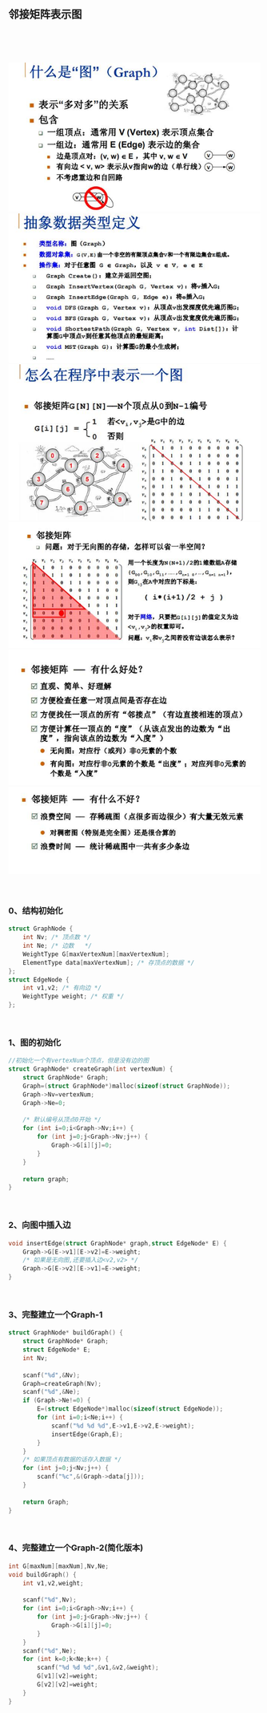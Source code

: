 ## 邻接矩阵表示图
<br>
<br>
<br>

![](https://github.com/LUCY78765580/Day-Day-Leetcode/raw/master/screenshorts/graph001.jpg)
<br>
![](https://github.com/LUCY78765580/Day-Day-Leetcode/raw/master/screenshorts/graph002.jpg)
<br>
![](https://github.com/LUCY78765580/Day-Day-Leetcode/raw/master/screenshorts/graph003.jpg)
<br>
![](https://github.com/LUCY78765580/Day-Day-Leetcode/raw/master/screenshorts/graph004.jpg)
<br>
![](https://github.com/LUCY78765580/Day-Day-Leetcode/raw/master/screenshorts/graph005.jpg)
<br>
![](https://github.com/LUCY78765580/Day-Day-Leetcode/raw/master/screenshorts/graph006.jpg)
<br>
<br>
<br>

### 0、结构初始化
```c
struct GraphNode {
    int Nv; /* 顶点数 */
    int Ne; /* 边数   */
    WeightType G[maxVertexNum][maxVertexNum];
    ElementType data[maxVertexNum]; /* 存顶点的数据 */
};
struct EdgeNode {
    int v1,v2; /* 有向边 */
    WeightType weight; /* 权重 */
};
```
<br>


### 1、图的初始化
```c
//初始化一个有vertexNum个顶点，但是没有边的图
struct GraphNode* createGraph(int vertexNum) {
    struct GraphNode* Graph;
    Graph=(struct GraphNode*)malloc(sizeof(struct GraphNode));
    Graph->Nv=vertexNum;
    Graph->Ne=0;

    /* 默认编号从顶点0开始 */
    for (int i=0;i<Graph->Nv;i++) {
        for (int j=0;j<Graph->Nv;j++) {
            Graph->G[i][j]=0;
        }
    }

    return graph;
}
```
<br>


### 2、向图中插入边
```c
void insertEdge(struct GraphNode* graph,struct EdgeNode* E) {
    Graph->G[E->v1][E->v2]=E->weight;
    /* 如果是无向图,还要插入边<v2,v2> */
    Graph->G[E->v2][E->v1]=E->weight;
}
```
<br>


### 3、完整建立一个Graph-1
```c
struct GraphNode* buildGraph() {
    struct GraphNode* Graph;
    struct EdgeNode* E;
    int Nv;

    scanf("%d",&Nv);
    Graph=createGraph(Nv);
    scanf("%d",&Ne);
    if (Graph->Ne!=0) {
        E=(struct EdgeNode*)malloc(sizeof(struct EdgeNode));
        for (int i=0;i<Ne;i++) {
            scanf("%d %d %d",E->v1,E->v2,E->weight);
            insertEdge(Graph,E);
        }
    }
    /* 如果顶点有数据的话存入数据 */
    for (int j=0;j<Nv;j++) {
        scanf("%c",&(Graph->data[j]));
    }

    return Graph;
}
```
<br>

### 4、完整建立一个Graph-2(简化版本)
```c
int G[maxNum][maxNum],Nv,Ne;
void buildGraph() {
    int v1,v2,weight;

    scanf("%d",Nv);
    for (int i=0;i<Graph->Nv;i++) {
        for (int j=0;j<Graph->Nv;j++) {
            Graph->G[i][j]=0;
        }
    }
    scanf("%d",Ne);
    for (int k=0;k<Ne;k++) {
        scanf("%d %d %d",&v1,&v2,&weight);
        G[v1][v2]=weight;
        G[v2][v2]=weight;
    }
}
```
<br>
<br>
